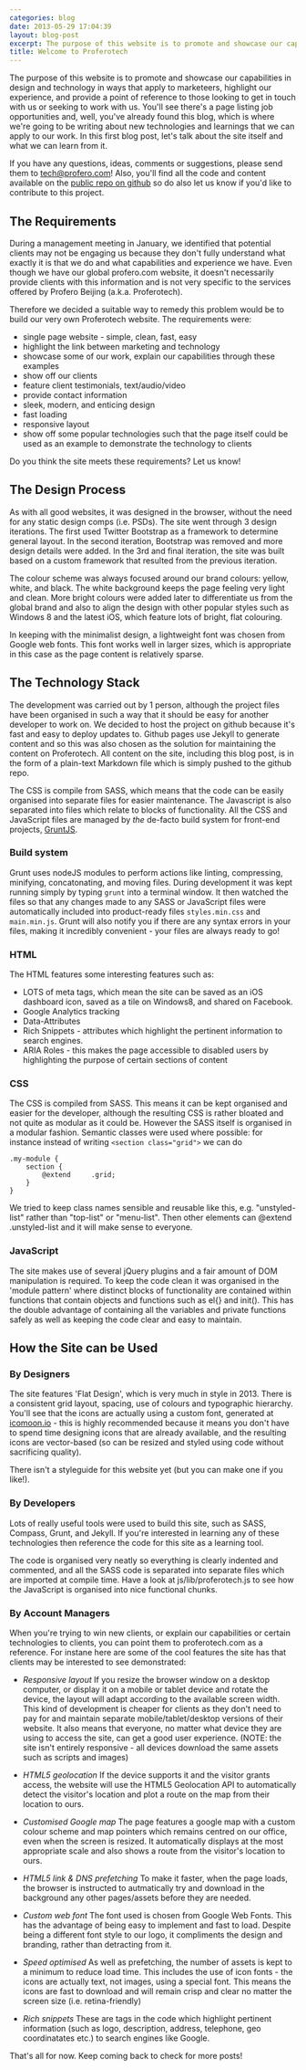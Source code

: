 ```yaml
---
categories: blog
date: 2013-05-29 17:04:39
layout: blog-post
excerpt: The purpose of this website is to promote and showcase our capabilities in design and technology in ways that apply to marketeers, highlight our experience, and provide a point of reference to those looking to get in touch with us or seeking to work with us. You'll see there's a page listing job opportunities and, well, you've already found this blog, which is where we're going to be writing about new technologies and learnings that we can apply to our work...
title: Welcome to Proferotech
---
```


The purpose of this website is to promote and showcase our capabilities in design and technology in ways that apply to marketeers, highlight our experience, and provide a point of reference to those looking to get in touch with us or seeking to work with us. You'll see there's a page listing job opportunities and, well, you've already found this blog, which is where we're going to be writing about new technologies and learnings that we can apply to our work. In this first blog post, let's talk about the site itself and what we can learn from it. 

If you have any questions, ideas, comments or suggestions, please send them to [tech@profero.com](mailto:tech@profero.com)! Also, you'll find all the code and content available on the [public repo on github](https://github.com/Profero-China/Profero-China.github.io) so do also let us know if you'd like to contribute to this project.

## The Requirements

During a management meeting in January, we identified that potential clients may not be engaging us because they don't fully understand what exactly it is that we do and what capabilities and experience we have. Even though we have our global profero.com website, it doesn't necessarily provide clients with this information and is not very specific to the services offered by Profero Beijing (a.k.a. Proferotech).

Therefore we decided a suitable way to remedy this problem would be to build our very own Proferotech website. The requirements were:
* single page website - simple, clean, fast, easy
* highlight the link between marketing and technology
* showcase some of our work, explain our capabilities through these examples
* show off our clients
* feature client testimonials, text/audio/video
* provide contact information
* sleek, modern, and enticing design
* fast loading
* responsive layout
* show off some popular technologies such that the page itself could be used as an example to demonstrate the technology to clients

Do you think the site meets these requirements? Let us know!

## The Design Process

As with all good websites, it was designed in the browser, without the need for any static design comps (i.e. PSDs). The site went through 3 design iterations. The first used Twitter Bootstrap as a framework to determine general layout. In the second iteration, Bootstrap was removed and more design details were added. In the 3rd and final iteration, the site was built based on a custom framework that resulted from the previous iteration.

The colour scheme was always focused around our brand colours: yellow, white, and black. The white background keeps the page feeling very light and clean. More bright colours were added later to differentiate us from the global brand and also to align the design with other popular styles such as Windows 8 and the latest iOS, which feature lots of bright, flat colouring.

In keeping with the minimalist design, a lightweight font was chosen from Google web fonts. This font works well in larger sizes, which is appropriate in this case as the page content is relatively sparse.

## The Technology Stack

The development was carried out by 1 person, although the project files have been organised in such a way that it should be easy for another developer to work on. We decided to host the project on github because it's fast and easy to deploy updates to. Github pages use Jekyll to generate content and so this was also chosen as the solution for maintaining the content on Proferotech. All content on the site, including this blog post, is in the form of a plain-text Markdown file which is simply pushed to the github repo.

The CSS is compile from SASS, which means that the code can be easily organised into separate files for easier maintenance. The Javascript is also separated into files which relate to blocks of functionality. All the CSS and JavaScript files are managed by *the* de-facto build system for front-end projects, [GruntJS](http://gruntjs.com).

### Build system

Grunt uses nodeJS modules to perform actions like linting, compressing, minifying, concatonating, and moving files. During development it was kept running simply by typing ```grunt``` into a terminal window. It then watched the files so that any changes made to any SASS or JavaScript files were automatically included into product-ready files ```styles.min.css``` and ```main.min.js```. Grunt will also notify you if there are any syntax errors in your files, making it incredibly convenient - your files are always ready to go!

### HTML

The HTML features some interesting features such as:
* LOTS of meta tags, which mean the site can be saved as an iOS dashboard icon, saved as a tile on Windows8, and shared on Facebook.
* Google Analytics tracking
* Data-Attributes
* Rich Snippets - attributes which highlight the pertinent information to search engines.
* ARIA Roles - this makes the page accessible to disabled users by highlighting the purpose of certain sections of content

### CSS

The CSS is compiled from SASS. This means it can be kept organised and easier for the developer, although the resulting CSS is rather bloated and not quite as modular as it could be. However the SASS itself is organised in a modular fashion. Semantic classes were used where possible: for instance instead of writing ```<section class="grid">``` we can do 
```
.my-module {
	section {
		@extend 	.grid;
	}
}
```

We tried to keep class names sensible and reusable like this, e.g. "unstyled-list" rather than "top-list" or "menu-list". Then other elements can @extend .unstyled-list and it will make sense to everyone.

### JavaScript

The site makes use of several jQuery plugins and a fair amount of DOM manipulation is required. To keep the code clean it was organised in the 'module pattern' where distinct blocks of functionality are contained within functions that contain objects and functions such as el{} and init(). This has the double advantage of containing all the variables and private functions safely as well as keeping the code clear and easy to maintain.

## How the Site can be Used

### By Designers

The site features 'Flat Design', which is very much in style in 2013. There is a consistent grid layout, spacing, use of colours and typographic hierarchy. You'll see that the icons are actually using a custom font, generated at [icomoon.io](http://icomoon.io) - this is highly recommended because it means you don't have to spend time designing icons that are already available, and the resulting icons are vector-based (so can be resized and styled using code without sacrificing quality). 

There isn't a styleguide for this website yet (but you can make one if you like!).

### By Developers

Lots of really useful tools were used to build this site, such as SASS, Compass, Grunt, and Jekyll. If you're interested in learning any of these technologies then reference the code for this site as a learning tool.

The code is organised very neatly so everything is clearly indented and commented, and all the SASS code is separated into separate files which are imported at compile time. Have a look at js/lib/proferotech.js to see how the JavaScript is organised into nice functional chunks.

### By Account Managers

When you're trying to win new clients, or explain our capabilities or certain technologies to clients, you can point them to proferotech.com as a reference. For instane here are some of the cool features the site has that clients may be interested to see demonstrated:

*	*Responsive layout*
	If you resize the browser window on a desktop computer, or display it on a mobile or tablet device and rotate the device, the layout will adapt according to the available screen width. This kind of development is cheaper for clients as they don't need to pay for and maintain separate mobile/tablet/desktop versions of their website. It also means that everyone, no matter what device they are using to access the site, can get a good user experience. (NOTE: the site isn't entirely responsive - all devices download the same assets such as scripts and images)
	
* 	*HTML5 geolocation*
	If the device supports it and the visitor grants access, the website will use the HTML5 Geolocation API to automatically detect the visitor's location and plot a route on the map from their location to ours.
	
*	*Customised Google map*
	The page features a google map with a custom colour scheme and map pointers which remains centred on our office, even when the screen is resized. It automatically displays at the most appropriate scale and also shows a route from the visitor's location to ours.

*	*HTML5 link & DNS prefetching*
	To make it faster, when the page loads, the browser is instructed to autmatically try and download in the background any other pages/assets before they are needed.
	
*	*Custom web font*
	The font used is chosen from Google Web Fonts. This has the advantage of being easy to implement and fast to load. Despite being a different font style to our logo, it compliments the design and branding, rather than detracting from it.

*	*Speed optimised*
	As well as prefetching, the number of assets is kept to a minimum to reduce load time. This includes the use of icon fonts - the icons are actually text, not images, using a special font. This means the icons are fast to download and will remain crisp and clear no matter the screen size (i.e. retina-friendly)
	
*	*Rich snippets*
	These are tags in the code which highlight pertinent information (such as logo, description, address, telephone, geo coordinatates etc.) to search engines like Google.
	
That's all for now. Keep coming back to check for more posts!